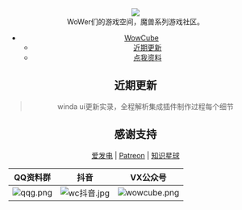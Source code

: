 <center>
    <img src="https://s2.loli.net/2023/12/16/kjuRo7EYVrAshZ8.png"/>
</center>

<center> WoWer们的游戏空间，魔兽系列游戏社区。

<!-- TOC -->

- [WowCube](#wowcube)
    - [近期更新](#近期更新)
    - [点我资料](#感谢支持)
    

<!-- /TOC -->

## 近期更新

> winda ui更新实录，全程解析集成插件制作过程每个细节





## 感谢支持  <!-- {docsify-ignore} -->

[爱发电](https://afdian.net/@windwhispered) | [Patreon](https://www.patreon.com/hearwinds) | [知识星球](https://wx.zsxq.com/dweb2/index/group/28855118214111)

|QQ资料群|抖音|VX公众号|
|-|-|-|
|![qqg.png](https://s2.loli.net/2021/12/28/c4D9Aaime2Hkwnt.png)|![wc抖音.jpg](https://s2.loli.net/2023/12/16/QKuxpNFkLI6Abcg.jpg)|![wowcube.png](https://s2.loli.net/2023/11/11/LygmBo95dTMQl2X.jpg)|
